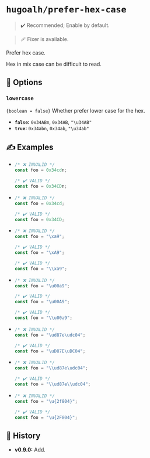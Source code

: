 # `hugoalh/prefer-hex-case`

> ✔️ Recommended; Enable by default.

> 🩹 Fixer is available.

Prefer hex case.

Hex in mix case can be difficult to read.

## 🔧 Options

### `lowercase`

`{boolean = false}` Whether prefer lower case for the hex.

- **`false`:** `0x34ABn`, `0x34AB`, `"\u34AB"`
- **`true`:** `0x34abn`, `0x34ab`, `"\u34ab"`

## ✍️ Examples

- ```ts
  /* ❌ INVALID */
  const foo = 0x34cdn;

  /* ✔️ VALID */
  const foo = 0x34CDn;
  ```
- ```ts
  /* ❌ INVALID */
  const foo = 0x34cd;

  /* ✔️ VALID */
  const foo = 0x34CD;
  ```
- ```ts
  /* ❌ INVALID */
  const foo = "\xa9";

  /* ✔️ VALID */
  const foo = "\xA9";

  /* ✔️ VALID */
  const foo = "\\xa9";
  ```
- ```ts
  /* ❌ INVALID */
  const foo = "\u00a9";

  /* ✔️ VALID */
  const foo = "\u00A9";

  /* ✔️ VALID */
  const foo = "\\u00a9";
  ```
- ```ts
  /* ❌ INVALID */
  const foo = "\ud87e\udc04";

  /* ✔️ VALID */
  const foo = "\uD87E\uDC04";
  ```
- ```ts
  /* ❌ INVALID */
  const foo = "\\ud87e\udc04";

  /* ✔️ VALID */
  const foo = "\\ud87e\\udc04";
  ```
- ```ts
  /* ❌ INVALID */
  const foo = "\u{2f804}";

  /* ✔️ VALID */
  const foo = "\u{2F804}";
  ```

## 📜 History

- **v0.9.0:** Add.
